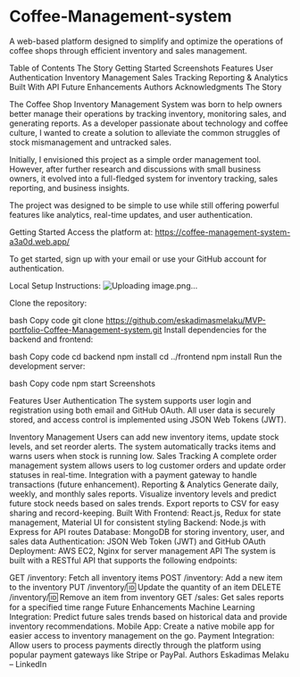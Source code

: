 # Coffee-Management-system
A web-based platform designed to simplify and optimize the operations of coffee shops through efficient inventory and sales management.

Table of Contents
The Story
Getting Started
Screenshots
Features
User Authentication
Inventory Management
Sales Tracking
Reporting & Analytics
Built With
API
Future Enhancements
Authors
Acknowledgments
The Story

The Coffee Shop Inventory Management System was born to help owners better manage their operations by tracking inventory, monitoring sales, and generating reports. As a developer passionate about technology and coffee culture, I wanted to create a solution to alleviate the common struggles of stock mismanagement and untracked sales.

Initially, I envisioned this project as a simple order management tool. However, after further research and discussions with small business owners, it evolved into a full-fledged system for inventory tracking, sales reporting, and business insights.

The project was designed to be simple to use while still offering powerful features like analytics, real-time updates, and user authentication.

Getting Started
Access the platform at:
https://coffee-management-system-a3a0d.web.app/

To get started, sign up with your email or use your GitHub account for authentication.

Local Setup Instructions:
![Uploading image.png…]()

Clone the repository:

bash
Copy code
git clone https://github.com/eskadimasmelaku/MVP-portfolio-Coffee-Management-system.git
Install dependencies for the backend and frontend:

bash
Copy code
cd backend
npm install
cd ../frontend
npm install
Run the development server:

bash
Copy code
npm start
Screenshots


Features
User Authentication
The system supports user login and registration using both email and GitHub OAuth. All user data is securely stored, and access control is implemented using JSON Web Tokens (JWT).

Inventory Management
Users can add new inventory items, update stock levels, and set reorder alerts.
The system automatically tracks items and warns users when stock is running low.
Sales Tracking
A complete order management system allows users to log customer orders and update order statuses in real-time.
Integration with a payment gateway to handle transactions (future enhancement).
Reporting & Analytics
Generate daily, weekly, and monthly sales reports.
Visualize inventory levels and predict future stock needs based on sales trends.
Export reports to CSV for easy sharing and record-keeping.
Built With
Frontend: React.js, Redux for state management, Material UI for consistent styling
Backend: Node.js with Express for API routes
Database: MongoDB for storing inventory, user, and sales data
Authentication: JSON Web Token (JWT) and GitHub OAuth
Deployment: AWS EC2, Nginx for server management
API
The system is built with a RESTful API that supports the following endpoints:

GET /inventory: Fetch all inventory items
POST /inventory: Add a new item to the inventory
PUT /inventory/:id: Update the quantity of an item
DELETE /inventory/:id: Remove an item from inventory
GET /sales: Get sales reports for a specified time range
Future Enhancements
Machine Learning Integration: Predict future sales trends based on historical data and provide inventory recommendations.
Mobile App: Create a native mobile app for easier access to inventory management on the go.
Payment Integration: Allow users to process payments directly through the platform using popular payment gateways like Stripe or PayPal.
Authors
Eskadimas Melaku – LinkedIn
